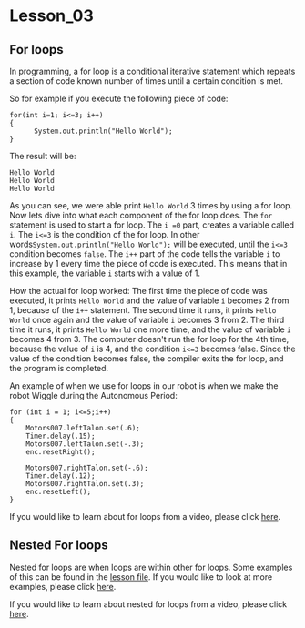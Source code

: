 # Lesson_03 #

## For loops ##
In programming, a for loop is a conditional iterative statement which repeats a section of code known number of times until a certain condition is met.

So for example if you execute the following piece of code:

```
for(int i=1; i<=3; i++)
{
	  System.out.println("Hello World");
}
```
The result will be:
```
Hello World
Hello World
Hello World
```

As you can see, we were able print ```Hello World``` 3 times by using a for loop. Now lets dive into what each component of the for loop does. The ```for``` statement is used to start a for loop. The ```i =0``` part, creates a variable called ```i```. The ```i<=3``` is the condition of the for loop. In other words```System.out.println("Hello World");``` will be executed, until the ```i<=3``` condition becomes ```false```. The ```i++``` part of the code tells the variable ```i``` to increase by 1 every time the piece of code is executed. This means that in this example, the variable ```i``` starts with a value of 1. 

How the actual for loop worked: The first time the piece of code was executed, it prints ```Hello World``` and the value of variable ```i``` becomes 2 from 1, because of the ```i++``` statement. The second time it runs, it prints ```Hello World``` once again and the value of variable ```i``` becomes 3 from 2. The third time it runs, it prints ```Hello World``` one more time, and the value of variable ```i``` becomes 4 from 3. The computer doesn't run the for loop for the 4th time, because the value of ```i``` is 4, and the condition ```i<=3``` becomes false. Since the value of the condition becomes false, the compiler exits the for loop, and the program is completed.

An example of when we use for loops in our robot is when we make the robot Wiggle during the Autonomous Period:
```
for (int i = 1; i<=5;i++)
{
    Motors007.leftTalon.set(.6);
    Timer.delay(.15);
    Motors007.leftTalon.set(-.3);
    enc.resetRight();
								
    Motors007.rightTalon.set(-.6);
    Timer.delay(.12);
    Motors007.rightTalon.set(.3);
    enc.resetLeft();	
}
```
If you would like to learn about for loops from a video, please click [here](https://youtu.be/rjkYAs6gAkk).

## Nested For loops ##
Nested for loops are when loops are within other for loops. Some examples of this can be found in the [lesson file](https://github.com/MillenniumFalcons/FRC_Java_Tutorials/blob/master/Lesson_03/Lessons/forLoopsComplex.java). If you would like to look at more examples, please click [here](https://www.programiz.com/java-programming/nested-loop).

If you would like to learn about nested for loops from a video, please click [here](https://youtu.be/DoUdYh9V5aQ).
